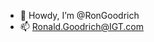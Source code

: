 - 👋 Howdy, I’m @RonGoodrich
- 📫 Ronald.Goodrich@IGT.com

<!---
RonGoodrich/RonGoodrich is a ✨ special ✨ repository because its `README.md` (this file) appears on your GitHub profile.
You can click the Preview link to take a look at your changes.
--->
